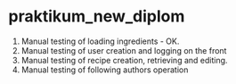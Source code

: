 # praktikum_new_diplom
1. Manual testing of loading ingredients - OK.
2. Manual testing of user creation and logging on the front
3. Manual testing of recipe creation, retrieving and editing.
4. Manual testing of following authors operation